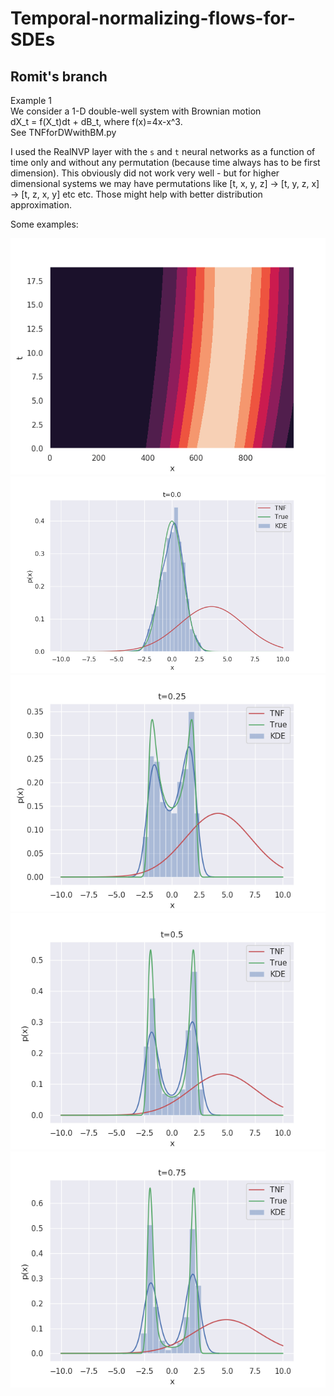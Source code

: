 # Temporal-normalizing-flows-for-SDEs
## Romit's branch

Example 1  
We consider a 1-D double-well system with Brownian motion  
dX_t = f(X_t)dt + dB_t, where f(x)=4x-x^3.  
See TNFforDWwithBM.py  

I used the RealNVP layer with the `s` and `t` neural networks as a function of time only and without any permutation (because time always has to be first dimension). This obviously did not work very well - but for higher dimensional systems we may have permutations like [t, x, y, z] -> [t, y, z, x] -> [t, z, x, y] etc etc. Those might help with better distribution approximation.

Some examples:

![](Figure_1.png)
![](Figure_2.png)
![](Figure_3.png)
![](Figure_4.png)
![](Figure_5.png)

